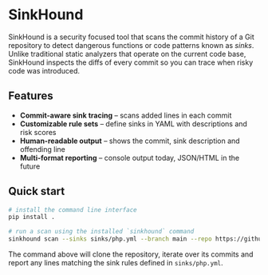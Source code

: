 # SinkHound

SinkHound is a security focused tool that scans the commit history of a Git repository to detect dangerous functions or code patterns known as *sinks*. Unlike traditional static analyzers that operate on the current code base, SinkHound inspects the diffs of every commit so you can trace when risky code was introduced.

## Features

- **Commit-aware sink tracing** – scans added lines in each commit
- **Customizable rule sets** – define sinks in YAML with descriptions and risk scores
- **Human-readable output** – shows the commit, sink description and offending line
- **Multi-format reporting** – console output today, JSON/HTML in the future

## Quick start

```bash
# install the command line interface
pip install .

# run a scan using the installed `sinkhound` command
sinkhound scan --sinks sinks/php.yml --branch main --repo https://github.com/codingo/NoSQLMap
```

The command above will clone the repository, iterate over its commits and report any lines matching the sink rules defined in `sinks/php.yml`.

